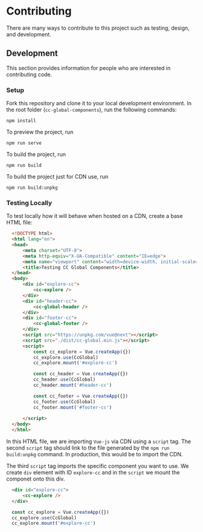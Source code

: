 # Contributing
There are many ways to contribute to this project such as testing, design, and development.

## Development
This section provides information for people who are interested in contributing code.

### Setup
Fork this repository and clone it to your local development environment. 
In the root folder (`cc-global-components`), run the following commands:
```npm
npm install
```
To preview the project, run
```npm
npm run serve
```
To build the project, run
```npm
npm run build
```
To build the project just for CDN use, run
```npm
npm run build:unpkg
```

### Testing Locally
To test locally how it will behave when hosted on a CDN, create a base HTML file: 
  ```html
    <!DOCTYPE html>
    <html lang="en">
    <head>
        <meta charset="UTF-8">
        <meta http-equiv="X-UA-Compatible" content="IE=edge">
        <meta name="viewport" content="width=device-width, initial-scale=1.0">
        <title>Testing CC Global Components</title>
    </head>
    <body>
        <div id="explore-cc">
            <cc-explore />
        </div>
        <div id="header-cc">
            <cc-global-header />
        </div>
        <div id="footer-cc">
            <cc-global-footer />
        </div>
        <script src="https://unpkg.com/vue@next"></script>
        <script src="./dist/cc-global.min.js"></script>
        <script>
            const cc_explore = Vue.createApp({})
            cc_explore.use(CcGlobal)
            cc_explore.mount('#explore-cc')

            const cc_header = Vue.createApp({})
            cc_header.use(CcGlobal)
            cc_header.mount('#header-cc')

            const cc_footer = Vue.createApp({})
            cc_footer.use(CcGlobal)
            cc_footer.mount('#footer-cc')
            
        </script>
    </body>
    </html>
  ```
  In this HTML file, we are importing `Vue-js` via CDN using a `script` tag. 
  The second `script` tag should link to the file generated by the `npm run build:unpkg` command. In production, this would be to import the CDN.

  The third `script` tag imports the specific component you want to use. We create `div` element with ID `explore-cc` and in the `script` we mount the componet onto this div.
  ```html
    <div id="explore-cc">
        <cc-explore />
    </div>
  ```
  ```js
    const cc_explore = Vue.createApp({})
    cc_explore.use(CcGlobal)
    cc_explore.mount('#explore-cc')
  ```